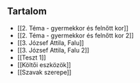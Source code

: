 ## Tartalom
- [[2. Téma -  gyermekkor és felnőtt kor]]
- [[2. Téma -  gyermekkor és felnőtt kor 2]]
- [[3. József Attila, Falu]]
- [[3. József Attila, Falu 2]]
- [[Teszt 1]]
- [[Költői eszközök]]
- [[Szavak szerepe]]